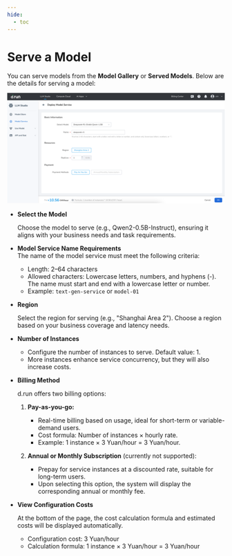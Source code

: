 ```yaml
---
hide:
  - toc
---
```


# Serve a Model

You can serve models from the **Model Gallery** or **Served Models**. Below are the details for serving a model:

![Serving](./images/deploy01.png)

- **Select the Model**  

    Choose the model to serve (e.g., Qwen2-0.5B-Instruct), ensuring it aligns with your business needs and task requirements.
  
- **Model Service Name Requirements**  
    The name of the model service must meet the following criteria:

    - Length: 2–64 characters
    - Allowed characters: Lowercase letters, numbers, and hyphens (-). The name must start and end with a lowercase letter or number.
    - Example: `text-gen-service` or `model-01`
  
- **Region**

    Select the region for serving (e.g., "Shanghai Area 2"). Choose a region based on your business coverage and latency needs.

- **Number of Instances**

    - Configure the number of instances to serve. Default value: 1.  
    - More instances enhance service concurrency, but they will also increase costs.

- **Billing Method**
  
    d.run offers two billing options:

    1. **Pay-as-you-go:**
        
        - Real-time billing based on usage, ideal for short-term or variable-demand users.
        - Cost formula: Number of instances × hourly rate.
        - Example: 1 instance × 3 Yuan/hour = 3 Yuan/hour.

    2. **Annual or Monthly Subscription** (currently not supported):
        
        - Prepay for service instances at a discounted rate, suitable for long-term users.
        - Upon selecting this option, the system will display the corresponding annual or monthly fee.

- **View Configuration Costs**

    At the bottom of the page, the cost calculation formula and estimated costs will be displayed automatically.

    - Configuration cost: 3 Yuan/hour
    - Calculation formula: 1 instance × 3 Yuan/hour = 3 Yuan/hour
